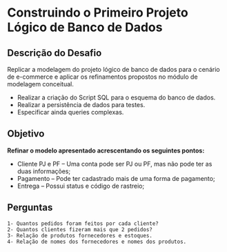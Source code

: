 # Construindo o Primeiro Projeto Lógico de Banco de Dados



## Descrição do Desafio
Replicar a modelagem do projeto lógico de banco de dados para o cenário de e-commerce e aplicar os refinamentos propostos no módulo de modelagem conceitual.

- Realizar a criação do Script SQL para o esquema do banco de dados.
- Realizar a persistência de dados para testes.
- Especificar ainda queries complexas.

## Objetivo
**Refinar o modelo apresentado acrescentando os seguintes pontos:**

- Cliente PJ e PF – Uma conta pode ser PJ ou PF, mas não pode ter as duas informações;
- Pagamento – Pode ter cadastrado mais de uma forma de pagamento;
- Entrega – Possui status e código de rastreio;

## Perguntas

    1- Quantos pedidos foram feitos por cada cliente?
    2- Quantos clientes fizeram mais que 2 pedidos?
    3- Relação de produtos fornecedores e estoques.
    4- Relação de nomes dos fornecedores e nomes dos produtos.
